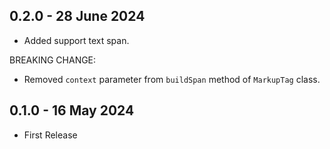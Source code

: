## 0.2.0 - 28 June 2024

* Added support text span.

BREAKING CHANGE: 
* Removed `context` parameter from `buildSpan` method of `MarkupTag` class.

## 0.1.0 - 16 May 2024

* First Release